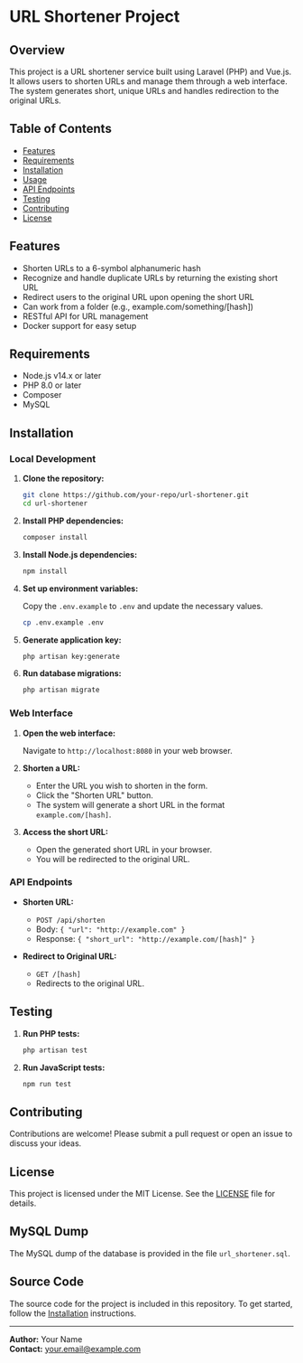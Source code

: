 # URL Shortener Project

## Overview

This project is a URL shortener service built using Laravel (PHP) and Vue.js. It allows users to shorten URLs and manage them through a web interface. The system generates short, unique URLs and handles redirection to the original URLs.

## Table of Contents

- [Features](#features)
- [Requirements](#requirements)
- [Installation](#installation)
- [Usage](#usage)
- [API Endpoints](#api-endpoints)
- [Testing](#testing)
- [Contributing](#contributing)
- [License](#license)

## Features

- Shorten URLs to a 6-symbol alphanumeric hash
- Recognize and handle duplicate URLs by returning the existing short URL
- Redirect users to the original URL upon opening the short URL
- Can work from a folder (e.g., example.com/something/[hash])
- RESTful API for URL management
- Docker support for easy setup

## Requirements

- Node.js v14.x or later
- PHP 8.0 or later
- Composer
- MySQL

## Installation

### Local Development

1. **Clone the repository:**

    ```sh
    git clone https://github.com/your-repo/url-shortener.git
    cd url-shortener
    ```

2. **Install PHP dependencies:**

    ```sh
    composer install
    ```

3. **Install Node.js dependencies:**

    ```sh
    npm install
    ```

4. **Set up environment variables:**

    Copy the `.env.example` to `.env` and update the necessary values.

    ```sh
    cp .env.example .env
    ```

5. **Generate application key:**

    ```sh
    php artisan key:generate
    ```

6. **Run database migrations:**

    ```sh
    php artisan migrate
    ```

### Web Interface

1. **Open the web interface:**

    Navigate to `http://localhost:8080` in your web browser.

2. **Shorten a URL:**

    - Enter the URL you wish to shorten in the form.
    - Click the "Shorten URL" button.
    - The system will generate a short URL in the format `example.com/[hash]`.

3. **Access the short URL:**

    - Open the generated short URL in your browser.
    - You will be redirected to the original URL.

### API Endpoints

- **Shorten URL:**
  - `POST /api/shorten`
  - Body: `{ "url": "http://example.com" }`
  - Response: `{ "short_url": "http://example.com/[hash]" }`

- **Redirect to Original URL:**
  - `GET /[hash]`
  - Redirects to the original URL.

## Testing

1. **Run PHP tests:**

    ```sh
    php artisan test
    ```

2. **Run JavaScript tests:**

    ```sh
    npm run test
    ```

## Contributing

Contributions are welcome! Please submit a pull request or open an issue to discuss your ideas.

## License

This project is licensed under the MIT License. See the [LICENSE](LICENSE) file for details.

## MySQL Dump

The MySQL dump of the database is provided in the file `url_shortener.sql`.

## Source Code

The source code for the project is included in this repository. To get started, follow the [Installation](#installation) instructions.

---

**Author:** Your Name  
**Contact:** your.email@example.com
